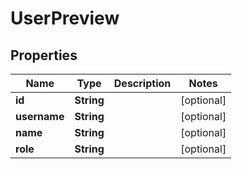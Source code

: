 

# UserPreview

## Properties

Name | Type | Description | Notes
------------ | ------------- | ------------- | -------------
**id** | **String** |  |  [optional]
**username** | **String** |  |  [optional]
**name** | **String** |  |  [optional]
**role** | **String** |  |  [optional]




